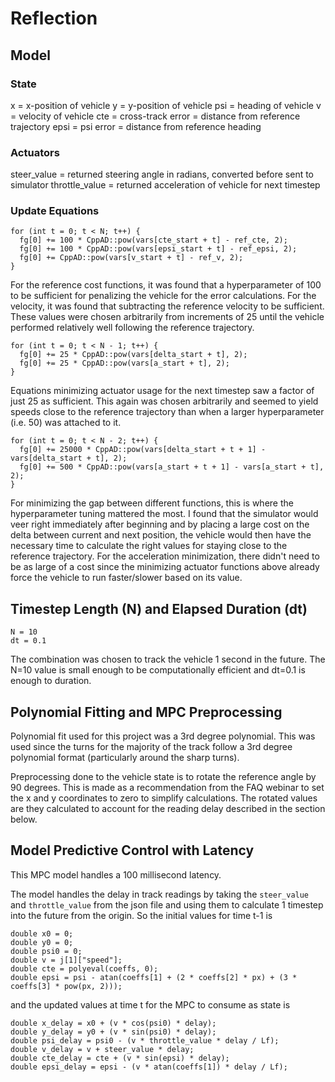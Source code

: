 # Reflection

## Model

### State

x = x-position of vehicle
y = y-position of vehicle
psi = heading of vehicle
v = velocity of vehicle
cte = cross-track error = distance from reference trajectory
epsi = psi error = distance from reference heading


### Actuators

steer_value = returned steering angle in radians, converted before sent to simulator
throttle_value = returned acceleration of vehicle for next timestep


### Update Equations

```
for (int t = 0; t < N; t++) {
  fg[0] += 100 * CppAD::pow(vars[cte_start + t] - ref_cte, 2);
  fg[0] += 100 * CppAD::pow(vars[epsi_start + t] - ref_epsi, 2);
  fg[0] += CppAD::pow(vars[v_start + t] - ref_v, 2);
}
```

For the reference cost functions, it was found that a hyperparameter of 100 to be sufficient for penalizing the vehicle for the error calculations. For the velocity, it was found that subtracting the reference velocity to be sufficient. These values were chosen arbitrarily from increments of 25 until the vehicle performed relatively well following the reference trajectory.

```
for (int t = 0; t < N - 1; t++) {
  fg[0] += 25 * CppAD::pow(vars[delta_start + t], 2);
  fg[0] += 25 * CppAD::pow(vars[a_start + t], 2);
}
```

Equations minimizing actuator usage for the next timestep saw a factor of just 25 as sufficient. This again was chosen arbitrarily and seemed to yield speeds close to the reference trajectory than when a larger hyperparameter (i.e. 50) was attached to it.

```
for (int t = 0; t < N - 2; t++) {
  fg[0] += 25000 * CppAD::pow(vars[delta_start + t + 1] - vars[delta_start + t], 2);
  fg[0] += 500 * CppAD::pow(vars[a_start + t + 1] - vars[a_start + t], 2);
}
```

For minimizing the gap between different functions, this is where the hyperparameter tuning mattered the most. I found that the simulator would veer right immediately after beginning and by placing a large cost on the delta between current and next position, the vehicle would then have the necessary time to calculate the right values for staying close to the reference trajectory. For the acceleration minimization, there didn't need to be as large of a cost since the minimizing actuator functions above already force the vehicle to run faster/slower based on its value.


## Timestep Length (N) and Elapsed Duration (dt)

```
N = 10
dt = 0.1
```

The combination was chosen to track the vehicle 1 second in the future. The N=10 value is small enough to be computationally efficient and dt=0.1 is enough to duration.


## Polynomial Fitting and MPC Preprocessing

Polynomial fit used for this project was a 3rd degree polynomial. This was used since the turns for the majority of the track follow a 3rd degree polynomial format (particularly around the sharp turns).

Preprocessing done to the vehicle state is to rotate the reference angle by 90 degrees. This is made as a recommendation from the FAQ webinar to set the x and y coordinates to zero to simplify calculations. The rotated values are they calculated to account for the reading delay described in the section below.


## Model Predictive Control with Latency

This MPC model handles a 100 millisecond latency.

The model handles the delay in track readings by taking the `steer_value` and `throttle_value` from the json file and using them to calculate 1 timestep into the future from the origin. So the initial values for time t-1 is

```
double x0 = 0;
double y0 = 0;
double psi0 = 0;
double v = j[1]["speed"];
double cte = polyeval(coeffs, 0);
double epsi = psi - atan(coeffs[1] + (2 * coeffs[2] * px) + (3 * coeffs[3] * pow(px, 2)));
```

and the updated values at time t for the MPC to consume as state is

```
double x_delay = x0 + (v * cos(psi0) * delay);
double y_delay = y0 + (v * sin(psi0) * delay);
double psi_delay = psi0 - (v * throttle_value * delay / Lf);
double v_delay = v + steer_value * delay;
double cte_delay = cte + (v * sin(epsi) * delay);
double epsi_delay = epsi - (v * atan(coeffs[1]) * delay / Lf);
```
